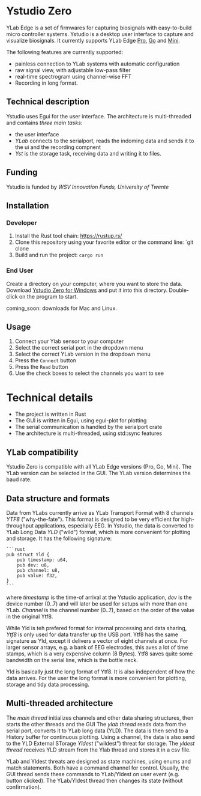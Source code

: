 # Ystudio Zero

YLab Edge is a set of firmwares for capturing biosignals with 
easy-to-build micro controller systems. Ystudio is a desktop user interface 
to capture and visualize biosignals. It currently supports YLab Edge  [Pro](../ylab-edge-pro/), [Go](../ylab-edge-go/) and [Mini](../ylab-edge-go/).

The following features are currently supported:

+   painless connection to YLab systems with automatic configuration
+   raw signal view, with adjustable low-pass filter
+   real-time spectrogram using channel-wise FFT
+   Recording in long format.

## Technical description

Ystudio uses Egui for the user interface. The architecture is multi-threaded and 
contains *three main tasks*:

+   the user interface
+  *YLab* connects to the serialport, reads the indoming data and sends 
    it to the ui and the recording compnent
+  *Yst* is the storage task, receiving data and writing it to files.

## Funding

Ystudio is funded by *WSV Innovation Funds, University of Twente*

## Installation 

### Developer

1. Install the Rust tool chain: https://rustup.rs/
2. Clone this repository using your favorite editor or the command line: `git clone
3. Build and run the project: `cargo run`

### End User

Create a directory on your computer, where you want to store the data. Download [Ystudio Zero for Windows](https://github.com/schmettow/ystudio-zero/raw/main/target/release/ystudio-zero.exe) and put it into this directory. Double-click on the program to start.


coming_soon: downloads for Mac and Linux.


## Usage

1. Connect your Ylab sensor to your computer
2. Select the correct serial port in the dropdown menu
3. Select the correct YLab version in the dropdown menu
4. Press the `Connect` button
5. Press the `Read` button
6. Use the check boxes to select the channels you want to see

# Technical details

+ The project is written in Rust
+ The GUI is written in Egui, using egui-plot for plotting
+ The serial communication is handled by the serialport crate
+ The architecture is multi-threaded, using std::sync features

## YLab compatibility

Ystudio Zero is compatible with all YLab Edge versions (Pro, Go, Mini). The YLab version can be selected in the GUI. The YLab version determines the baud rate.

## Data structure and formats

Data from YLabs currently arrive as YLab Transport Format with 8 channels *YTF8* ("why-the-fate"). This format is designed to be very efficient for high-throughput applications, especially EEG. In Ystudio, the data is converted to YLab Long Data *YLD* ("wild") format, which is more convenient for plotting and storage. It has the following signature:
    
    ```rust
    pub struct Yld {
        pub timestamp: u64,
        pub dev: u8,
        pub channel: u8,
        pub value: f32,
    }
    ```
where *timestamp* is the time-of arrival at the Ystudio application, *dev* is the device number (0..7) and will later be used for setups with more than one YLab. *Channel* is the channel number (0..7), based on the order of the value in the original Ytf8.

While Yld is teh prefered format for internal processing and data sharing, *Ytf8* is only used for data transfer up the USB port. Ytf8 has the same signature as Yld, except it delivers a vector of eight channels at once. For larger sensor arrays, e.g. a bank of EEG electrodes, this aves a lot of time stamps, which is a very expensive column (8 Bytes). Ytf8 saves quite some bandwidth on the serial line, which is the bottle neck. 

Yld is basically just the long format of Ytf8. It is also independent of how the data arrives.
For the user the long format is more convenient for plotting, storage and tidy data processing.

## Multi-threaded architecture

The *main thread* initializes channels and other data sharing structures, then starts the other threads and the GUI
The *ylab thread* reads data from the serial port, converts it to YLab long data (YLD). The data is then send to a
History buffer for continuous plotting. Using a channel, the data is also send to the YLD External STorage *Yldest* ("wildest") threat for storage.
The *yldest thread*  receives YLD stream from the Ylab thread and stores it in a csv file.

YLab and Yldest threats are designed as state machines, using enums and match statements. Both have a command channel for control. 
Usually, the GUI thread sends these commands to YLab/Yldest on user event (e.g. button clicked). The YLab/Yldest thread then changes its state (without confirmation).


